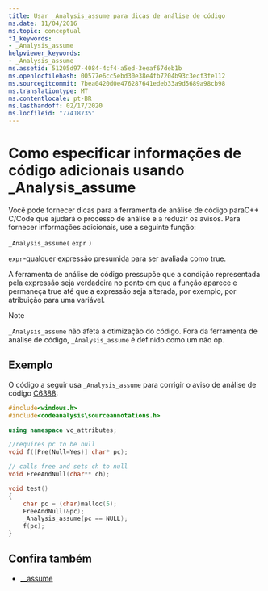 ```yaml
---
title: Usar _Analysis_assume para dicas de análise de código
ms.date: 11/04/2016
ms.topic: conceptual
f1_keywords:
- _Analysis_assume
helpviewer_keywords:
- _Analysis_assume
ms.assetid: 51205d97-4084-4cf4-a5ed-3eeaf67deb1b
ms.openlocfilehash: 00577e6cc5ebd30e38e4fb7204b93c3ecf3fe112
ms.sourcegitcommit: 7bea0420d0e476287641edeb33a9d5689a98cb98
ms.translationtype: MT
ms.contentlocale: pt-BR
ms.lasthandoff: 02/17/2020
ms.locfileid: "77418735"
---
```

# <a name="how-to-specify-additional-code-information-by-using-_analysis_assume"></a>Como especificar informações de código adicionais usando _Analysis_assume

Você pode fornecer dicas para a ferramenta de análise de código paraC++ C/Code que ajudará o processo de análise e a reduzir os avisos. Para fornecer informações adicionais, use a seguinte função:

`_Analysis_assume(`  `expr`  `)`

`expr`-qualquer expressão presumida para ser avaliada como true.

A ferramenta de análise de código pressupõe que a condição representada pela expressão seja verdadeira no ponto em que a função aparece e permaneça true até que a expressão seja alterada, por exemplo, por atribuição para uma variável.

> [!NOTE]
> `_Analysis_assume` não afeta a otimização do código. Fora da ferramenta de análise de código, `_Analysis_assume` é definido como um não op.

## <a name="example"></a>Exemplo

O código a seguir usa `_Analysis_assume` para corrigir o aviso de análise de código [C6388](../code-quality/c6388.md):

```cpp
#include<windows.h>
#include<codeanalysis\sourceannotations.h>

using namespace vc_attributes;

//requires pc to be null
void f([Pre(Null=Yes)] char* pc);

// calls free and sets ch to null
void FreeAndNull(char** ch);

void test()
{
    char pc = (char)malloc(5);
    FreeAndNull(&pc);
    _Analysis_assume(pc == NULL);
    f(pc);
}
```

## <a name="see-also"></a>Confira também

- [__assume](/cpp/intrinsics/assume)
